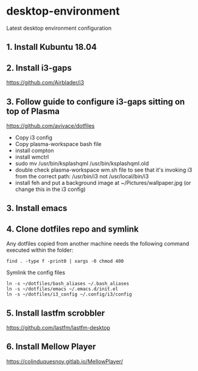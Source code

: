 # desktop-environment
Latest desktop environment configuration

## 1. Install Kubuntu 18.04

## 2. Install i3-gaps
 https://github.com/Airblader/i3

## 3. Follow guide to configure i3-gaps sitting on top of Plasma
   https://github.com/avivace/dotfiles
 - Copy i3 config
 - Copy plasma-workspace bash file
 - install compton
 - install wmctrl
 - sudo mv /usr/bin/ksplashqml /usr/bin/ksplashqml.old
 - double check plasma-workspace wm.sh file to see that it's invoking i3 from the correct path:  /usr/bin/i3 not /usr/local/bin/i3
 - install feh and put a background image at ~/Pictures/wallpaper.jpg (or change this in the i3 config)

## 3. Install emacs

## 4. Clone dotfiles repo and symlink
Any dotfiles copied from another machine needs the following command executed within the folder:
    
    find . -type f -print0 | xargs -0 chmod 400

Symlink the config files

    ln -s ~/dotfiles/bash_aliases ~/.bash_aliases
    ln -s ~/dotfiles/emacs ~/.emacs.d/init.el
    ln -s ~/dotfiles/i3_config ~/.config/i3/config

## 5. Install lastfm scrobbler
   https://github.com/lastfm/lastfm-desktop

## 6. Install Mellow Player
   https://colinduquesnoy.gitlab.io/MellowPlayer/
